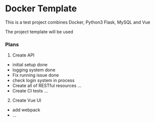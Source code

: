 # Docker Template
This is a test project combines
Docker, Python3 Flask, MySQL and Vue

The project template will be used 


### Plans
1. Create API
* initial setup done
* logging system done
* Fix running issue done
* check login system in process
* Create all of RESTful resources ...
* Create CI tests ...

2. Create Vue UI
* add webpack
* ...
